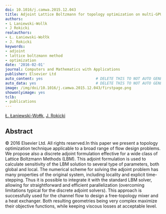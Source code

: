 ```yaml
---
doi: 10.1016/j.camwa.2015.12.043
title: Adjoint Lattice Boltzmann for topology optimization on multi-GPU architecture
authors:
- L Laniewski-Wollk
- J Rokicki
realauthors:
- Ł. Łaniewski-Wołłk
- J. Rokicki
keywords:
- adjoint
- lattice boltzmann method
- optimization
date: '2016-02-01'
journal: Computers and Mathematics with Applications
publisher: Elsevier Ltd
auto_content: yes                        # DELETE THIS TO NOT AUTO GENERATE CONTENT
auto_data: yes                           # DELETE THIS TO NOT AUTO GENERATE METADATA
image: /img/doi/10.1016/j.camwa.2015.12.043/firstpage.png
showonlyimage: yes
tclb:
- publications
---
```

[Ł. Łaniewski-Wołłk](https://www.scopus.com/authid/detail.uri?authorId=56719775800), [J. Rokicki](https://www.scopus.com/authid/detail.uri?authorId=7004344535)

## Abstract
© 2016 Elsevier Ltd. All rights reserved.In this paper we present a topology optimization technique applicable to a broad range of flow design problems. We propose also a discrete adjoint formulation effective for a wide class of Lattice Boltzmann Methods (LBM). This adjoint formulation is used to calculate sensitivity of the LBM solution to several type of parameters, both global and local. The numerical scheme for solving the adjoint problem has many properties of the original system, including locality and explicit time-stepping. Thus it is possible to integrate it with the standard LBM solver, allowing for straightforward and efficient parallelization (overcoming limitations typical for the discrete adjoint solvers). This approach is successfully used for the channel flow to design a free-topology mixer and a heat exchanger. Both resulting geometries being very complex maximize their objective functions, while keeping viscous losses at acceptable level.
